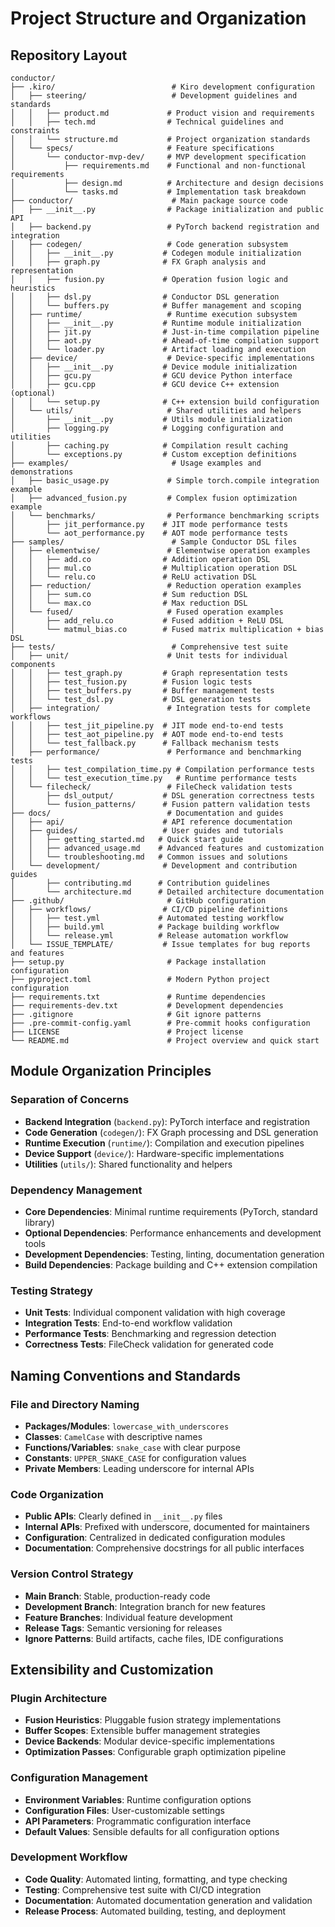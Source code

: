 # Project Structure and Organization

## Repository Layout
```
conductor/
├── .kiro/                          # Kiro development configuration
│   ├── steering/                   # Development guidelines and standards
│   │   ├── product.md             # Product vision and requirements
│   │   ├── tech.md                # Technical guidelines and constraints
│   │   └── structure.md           # Project organization standards
│   └── specs/                     # Feature specifications
│       └── conductor-mvp-dev/     # MVP development specification
│           ├── requirements.md    # Functional and non-functional requirements
│           ├── design.md          # Architecture and design decisions
│           └── tasks.md           # Implementation task breakdown
├── conductor/                      # Main package source code
│   ├── __init__.py                # Package initialization and public API
│   ├── backend.py                 # PyTorch backend registration and integration
│   ├── codegen/                   # Code generation subsystem
│   │   ├── __init__.py           # Codegen module initialization
│   │   ├── graph.py              # FX Graph analysis and representation
│   │   ├── fusion.py             # Operation fusion logic and heuristics
│   │   ├── dsl.py                # Conductor DSL generation
│   │   └── buffers.py            # Buffer management and scoping
│   ├── runtime/                   # Runtime execution subsystem
│   │   ├── __init__.py           # Runtime module initialization
│   │   ├── jit.py                # Just-in-time compilation pipeline
│   │   ├── aot.py                # Ahead-of-time compilation support
│   │   └── loader.py             # Artifact loading and execution
│   ├── device/                    # Device-specific implementations
│   │   ├── __init__.py           # Device module initialization
│   │   ├── gcu.py                # GCU device Python interface
│   │   ├── gcu.cpp               # GCU device C++ extension (optional)
│   │   └── setup.py              # C++ extension build configuration
│   └── utils/                     # Shared utilities and helpers
│       ├── __init__.py           # Utils module initialization
│       ├── logging.py            # Logging configuration and utilities
│       ├── caching.py            # Compilation result caching
│       └── exceptions.py         # Custom exception definitions
├── examples/                       # Usage examples and demonstrations
│   ├── basic_usage.py             # Simple torch.compile integration example
│   ├── advanced_fusion.py         # Complex fusion optimization example
│   └── benchmarks/                # Performance benchmarking scripts
│       ├── jit_performance.py    # JIT mode performance tests
│       └── aot_performance.py    # AOT mode performance tests
├── samples/                        # Sample Conductor DSL files
│   ├── elementwise/               # Elementwise operation examples
│   │   ├── add.co                # Addition operation DSL
│   │   ├── mul.co                # Multiplication operation DSL
│   │   └── relu.co               # ReLU activation DSL
│   ├── reduction/                 # Reduction operation examples
│   │   ├── sum.co                # Sum reduction DSL
│   │   └── max.co                # Max reduction DSL
│   └── fused/                     # Fused operation examples
│       ├── add_relu.co           # Fused addition + ReLU DSL
│       └── matmul_bias.co        # Fused matrix multiplication + bias DSL
├── tests/                          # Comprehensive test suite
│   ├── unit/                      # Unit tests for individual components
│   │   ├── test_graph.py         # Graph representation tests
│   │   ├── test_fusion.py        # Fusion logic tests
│   │   ├── test_buffers.py       # Buffer management tests
│   │   └── test_dsl.py           # DSL generation tests
│   ├── integration/               # Integration tests for complete workflows
│   │   ├── test_jit_pipeline.py  # JIT mode end-to-end tests
│   │   ├── test_aot_pipeline.py  # AOT mode end-to-end tests
│   │   └── test_fallback.py      # Fallback mechanism tests
│   ├── performance/               # Performance and benchmarking tests
│   │   ├── test_compilation_time.py # Compilation performance tests
│   │   └── test_execution_time.py   # Runtime performance tests
│   └── filecheck/                 # FileCheck validation tests
│       ├── dsl_output/           # DSL generation correctness tests
│       └── fusion_patterns/      # Fusion pattern validation tests
├── docs/                          # Documentation and guides
│   ├── api/                      # API reference documentation
│   ├── guides/                   # User guides and tutorials
│   │   ├── getting_started.md   # Quick start guide
│   │   ├── advanced_usage.md    # Advanced features and customization
│   │   └── troubleshooting.md   # Common issues and solutions
│   └── development/              # Development and contribution guides
│       ├── contributing.md      # Contribution guidelines
│       └── architecture.md      # Detailed architecture documentation
├── .github/                       # GitHub configuration
│   ├── workflows/                # CI/CD pipeline definitions
│   │   ├── test.yml             # Automated testing workflow
│   │   ├── build.yml            # Package building workflow
│   │   └── release.yml          # Release automation workflow
│   └── ISSUE_TEMPLATE/           # Issue templates for bug reports and features
├── setup.py                       # Package installation configuration
├── pyproject.toml                 # Modern Python project configuration
├── requirements.txt               # Runtime dependencies
├── requirements-dev.txt           # Development dependencies
├── .gitignore                     # Git ignore patterns
├── .pre-commit-config.yaml        # Pre-commit hooks configuration
├── LICENSE                        # Project license
└── README.md                      # Project overview and quick start
```

## Module Organization Principles

### Separation of Concerns
- **Backend Integration** (`backend.py`): PyTorch interface and registration
- **Code Generation** (`codegen/`): FX Graph processing and DSL generation
- **Runtime Execution** (`runtime/`): Compilation and execution pipelines
- **Device Support** (`device/`): Hardware-specific implementations
- **Utilities** (`utils/`): Shared functionality and helpers

### Dependency Management
- **Core Dependencies**: Minimal runtime requirements (PyTorch, standard library)
- **Optional Dependencies**: Performance enhancements and development tools
- **Development Dependencies**: Testing, linting, documentation generation
- **Build Dependencies**: Package building and C++ extension compilation

### Testing Strategy
- **Unit Tests**: Individual component validation with high coverage
- **Integration Tests**: End-to-end workflow validation
- **Performance Tests**: Benchmarking and regression detection
- **Correctness Tests**: FileCheck validation for generated code

## Naming Conventions and Standards

### File and Directory Naming
- **Packages/Modules**: `lowercase_with_underscores`
- **Classes**: `CamelCase` with descriptive names
- **Functions/Variables**: `snake_case` with clear purpose
- **Constants**: `UPPER_SNAKE_CASE` for configuration values
- **Private Members**: Leading underscore for internal APIs

### Code Organization
- **Public APIs**: Clearly defined in `__init__.py` files
- **Internal APIs**: Prefixed with underscore, documented for maintainers
- **Configuration**: Centralized in dedicated configuration modules
- **Documentation**: Comprehensive docstrings for all public interfaces

### Version Control Strategy
- **Main Branch**: Stable, production-ready code
- **Development Branch**: Integration branch for new features
- **Feature Branches**: Individual feature development
- **Release Tags**: Semantic versioning for releases
- **Ignore Patterns**: Build artifacts, cache files, IDE configurations

## Extensibility and Customization

### Plugin Architecture
- **Fusion Heuristics**: Pluggable fusion strategy implementations
- **Buffer Scopes**: Extensible buffer management strategies
- **Device Backends**: Modular device-specific implementations
- **Optimization Passes**: Configurable graph optimization pipeline

### Configuration Management
- **Environment Variables**: Runtime configuration options
- **Configuration Files**: User-customizable settings
- **API Parameters**: Programmatic configuration interface
- **Default Values**: Sensible defaults for all configuration options

### Development Workflow
- **Code Quality**: Automated linting, formatting, and type checking
- **Testing**: Comprehensive test suite with CI/CD integration
- **Documentation**: Automated documentation generation and validation
- **Release Process**: Automated building, testing, and deployment